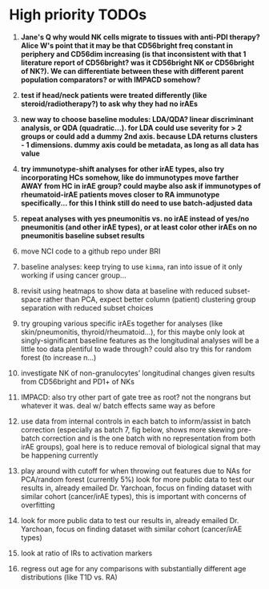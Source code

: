 # High priority TODOs
1. **Jane's Q why would NK cells migrate to tissues with anti-PDI therapy? Alice W's point that it may be that CD56bright freq constant in periphery and CD56dim increasing (is that inconsistent with that 1 literature report of CD56bright? was it CD56bright NK or CD56bright of NK?). We can differentiate between these with different parent population comparators? or with IMPACD somehow?**
2. **test if head/neck patients were treated differently (like steroid/radiotherapy?) to ask why they had no irAEs**
3. **new way to choose baseline modules: LDA/QDA? linear discriminant analysis, or QDA (quadratic…). for LDA could use severity for > 2 groups or could add a dummy 2nd axis. because LDA returns clusters - 1 dimensions. dummy axis could be metadata, as long as all data has value**
4. **try immunotype-shift analyses for other irAE types, also try incorporating HCs somehow, like do immunotypes move farther AWAY from HC in irAE group? could maybe also ask if immunotypes of rheumatoid-irAE patients moves closer to RA immunotype specifically... for this I think still do need to use batch-adjusted data**
5. **repeat analyses with yes pneumonitis vs. no irAE instead of yes/no pneumonitis (and other irAE types), or at least color other irAEs on no pneumonitis baseline subset results**
6. move NCI code to a github repo under BRI

7. baseline analyses: keep trying to use `kimma`, ran into issue of it only working if using cancer group...
8. revisit using heatmaps to show data at baseline with reduced subset-space rather than PCA, expect better column (patient) clustering group separation with reduced subset choices
9. try grouping various specific irAEs together for analyses (like skin/pneumonitis, thyroid/rheumatoid…), for this maybe only look at singly-significant baseline features as the longitudinal analyses will be a little too data plentiful to wade through? could also try this for random forest (to increase n...)
10. investigate NK of non-granulocytes’ longitudinal changes given results from CD56bright and PD1+ of NKs
11. IMPACD: also try other part of gate tree as root? not the nongrans but whatever it was. deal w/ batch effects same way as before
12. use data from internal controls in each batch to inform/assist in batch correction (especially as batch 7, fig below, shows more skewing pre-batch correction and is the one batch with no representation from both irAE groups), goal here is to reduce removal of biological signal that may be happening currently
13. play around with cutoff for when throwing out features due to NAs for PCA/random forest (currently 5%)
look for more public data to test our results in, already emailed Dr. Yarchoan, focus on finding dataset with similar cohort (cancer/irAE types), this is important with concerns of overfitting
14. look for more public data to test our results in, already emailed Dr. Yarchoan, focus on finding dataset with similar cohort (cancer/irAE types)
15. look at ratio of IRs to activation markers
16. regress out age for any comparisons with substantially different age distributions (like T1D vs. RA)